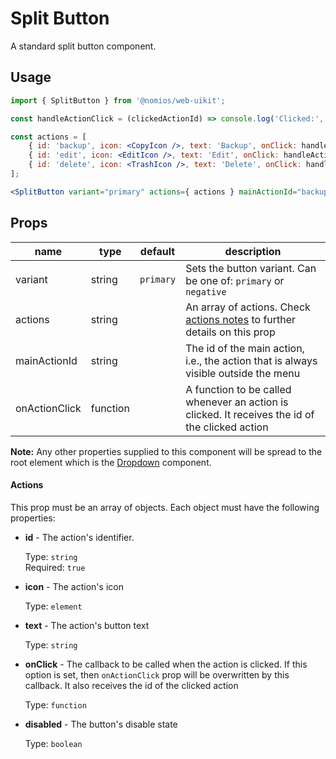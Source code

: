 # Split Button

A standard split button component.

## Usage

```jsx
import { SplitButton } from '@nomios/web-uikit';

const handleActionClick = (clickedActionId) => console.log('Clicked:', clickedActionId);

const actions = [
    { id: 'backup', icon: <CopyIcon />, text: 'Backup', onClick: handleActionClick },
    { id: 'edit', icon: <EditIcon />, text: 'Edit', onClick: handleActionClick },
    { id: 'delete', icon: <TrashIcon />, text: 'Delete', onClick: handleActionClick, disabled: true },
];

<SplitButton variant="primary" actions={ actions } mainActionId="backup" />
```

## Props

| name | type | default | description |
| ---- | ---- | ------- | ----------- |
| variant | string | `primary` | Sets the button variant. Can be one of: `primary` or `negative` |
| actions | string | | An array of actions. Check [actions notes](#actions) to further details on this prop |
| mainActionId | string | | The id of the main action, i.e., the action that is always visible outside the menu |
| onActionClick | function | | A function to be called whenever an action is clicked. It receives the id of the clicked action |

**Note:** Any other properties supplied to this component will be spread to the root element which is the [Dropdown](/?path=/story/dropdown--standard-small-list) component.


#### Actions

This prop must be an array of objects. Each object must have the following properties:

- **id** - The action's identifier.

	Type: `string`   
    Required: `true`

- **icon** - The action's icon

	Type: `element`

- **text** - The action's button text

    Type: `string`

- **onClick** - The callback to be called when the action is clicked. If this option is set, then `onActionClick` prop will be overwritten by this callback. It also receives the id of the clicked action

    Type: `function`

- **disabled** - The button's disable state

    Type: `boolean`
